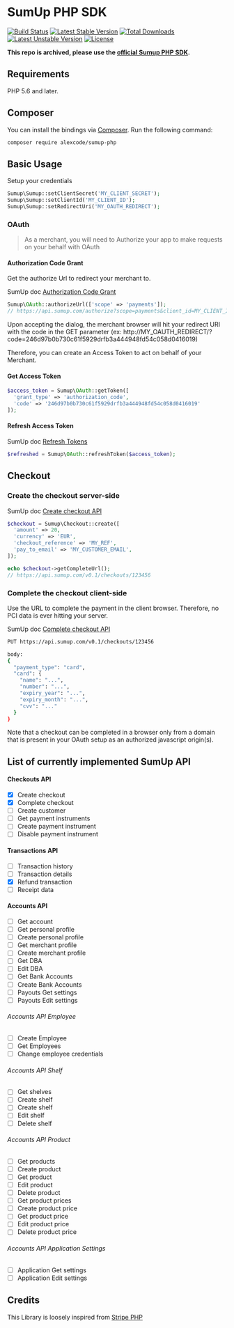 # SumUp PHP SDK
[![Build Status](https://travis-ci.org/alexcode/sumup-php.svg?branch=master)](https://travis-ci.org/alexcode/sumup-php)
[![Latest Stable Version](https://poser.pugx.org/alexcode/sumup-php/v/stable)](https://packagist.org/packages/alexcode/sumup-php)
[![Total Downloads](https://poser.pugx.org/alexcode/sumup-php/downloads)](https://packagist.org/packages/alexcode/sumup-php)
[![Latest Unstable Version](https://poser.pugx.org/alexcode/sumup-php/v/unstable)](https://packagist.org/packages/alexcode/sumup-php)
[![License](https://poser.pugx.org/alexcode/sumup-php/license)](https://packagist.org/packages/alexcode/sumup-php)

__This repo is archived, please use the [official Sumup PHP SDK](https://github.com/sumup/sumup-ecom-php-sdk).__

## Requirements

PHP 5.6 and later.

## Composer

You can install the bindings via [Composer](http://getcomposer.org/). Run the following command:

```bash
composer require alexcode/sumup-php
```

## Basic Usage

Setup your credentials
```php
Sumup\Sumup::setClientSecret('MY_CLIENT_SECRET');
Sumup\Sumup::setClientId('MY_CLIENT_ID');
Sumup\Sumup::setRedirectUri('MY_OAUTH_REDIRECT');
```
### OAuth
> As a merchant, you will need to Authorize your app to make requests on your behalf with OAuth

#### Authorization Code Grant
Get the authorize Url to redirect your merchant to.

SumUp doc [Authorization Code Grant](http://docs.sumup.com/oauth/#header-authorization-code-grant)

```php
Sumup\OAuth::authorizeUrl(['scope' => 'payments']);
// https://api.sumup.com/authorize?scope=payments&client_id=MY_CLIENT_ID&redirect_uri=MY_OAUTH_REDIRECT&response_type=code
```
Upon accepting the dialog, the merchant browser will hit your redirect URI with
the code in the GET parameter (ex: http://MY_OAUTH_REDIRECT/?code=246d97b0b730c61f5929drfb3a444948fd54c058d0416019)

Therefore, you can create an Access Token to act on behalf of your Merchant.

#### Get Access Token
```php
$access_token = Sumup\OAuth::getToken([
  'grant_type' => 'authorization_code',
  'code' => '246d97b0b730c61f5929drfb3a444948fd54c058d0416019'
]);
```

#### Refresh Access Token

SumUp doc [Refresh Tokens](http://docs.sumup.com/oauth/#header-refresh-tokens)

```php
$refreshed = Sumup\OAuth::refreshToken($access_token);
```

## Checkout

### Create the checkout server-side

SumUp doc [Create checkout API](http://docs.sumup.com/rest-api/checkouts-api/#checkouts-create-checkout-post)
```php
$checkout = Sumup\Checkout::create([
  'amount' => 20,
  'currency' => 'EUR',
  'checkout_reference' => 'MY_REF',
  'pay_to_email' => 'MY_CUSTOMER_EMAIL',
]);

echo $checkout->getCompleteUrl();
// https://api.sumup.com/v0.1/checkouts/123456
```

### Complete the checkout client-side
Use the URL to complete the payment in the client browser. Therefore, no PCI data is ever hitting your server.

SumUp doc [Complete checkout API](http://docs.sumup.com/rest-api/checkouts-api/#checkouts-complete-checkout)

```bash
PUT https://api.sumup.com/v0.1/checkouts/123456

body:
{
  "payment_type": "card",
  "card": {
    "name": "...",
    "number": "...",
    "expiry_year": "...",
    "expiry_month": "...",
    "cvv": "..."
  }
}
```
Note that a checkout can be completed in a browser only from a domain that is present in your OAuth setup as an authorized javascript origin(s).

## List of currently implemented SumUp API

#### Checkouts API
-   [x] Create checkout
-   [x] Complete checkout
-   [ ] Create customer
-   [ ] Get payment instruments
-   [ ] Create payment instrument
-   [ ] Disable payment instrument

#### Transactions API
-   [ ] Transaction history
-   [ ] Transaction details
-   [x] Refund transaction
-   [ ] Receipt data

#### Accounts API
-   [ ] Get account
-   [ ] Get personal profile
-   [ ] Create personal profile
-   [ ] Get merchant profile
-   [ ] Create merchant profile
-   [ ] Get DBA
-   [ ] Edit DBA
-   [ ] Get Bank Accounts
-   [ ] Create Bank Accounts
-   [ ] Payouts Get settings
-   [ ] Payouts Edit settings
###### Accounts API Employee
-   [ ] Create Employee
-   [ ] Get Employees
-   [ ] Change employee credentials
###### Accounts API Shelf
-   [ ] Get shelves
-   [ ] Create shelf
-   [ ] Create shelf
-   [ ] Edit shelf
-   [ ] Delete shelf
###### Accounts API Product
-   [ ] Get products
-   [ ] Create product
-   [ ] Get product
-   [ ] Edit product
-   [ ] Delete product
-   [ ] Get product prices
-   [ ] Create product price
-   [ ] Get product price
-   [ ] Edit product price
-   [ ] Delete product price
###### Accounts API Application Settings
-   [ ] Application Get settings
-   [ ] Application Edit settings

## Credits
This Library is loosely inspired from [Stripe PHP](https://github.com/stripe/stripe-php)
